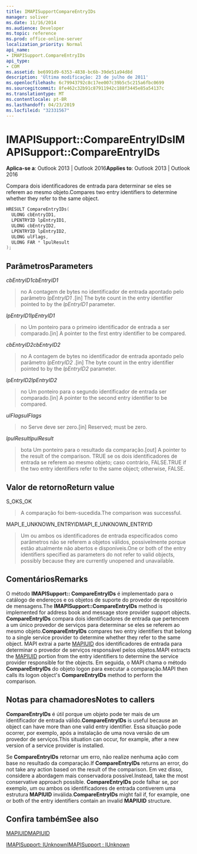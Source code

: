 ```yaml
---
title: IMAPISupportCompareEntryIDs
manager: soliver
ms.date: 11/16/2014
ms.audience: Developer
ms.topic: reference
ms.prod: office-online-server
localization_priority: Normal
api_name:
- IMAPISupport.CompareEntryIDs
api_type:
- COM
ms.assetid: be6991d9-6353-4838-bc6b-39de51a94d8d
description: 'Última modificação: 23 de julho de 2011'
ms.openlocfilehash: 6c79943792c8c17ee007c39b5c5c215a6fbc0699
ms.sourcegitcommit: 8fe462c32b91c87911942c188f3445e85a54137c
ms.translationtype: MT
ms.contentlocale: pt-BR
ms.lasthandoff: 04/23/2019
ms.locfileid: "32331567"
---
```

# <a name="imapisupportcompareentryids"></a><span data-ttu-id="4c7f1-103">IMAPISupport::CompareEntryIDs</span><span class="sxs-lookup"><span data-stu-id="4c7f1-103">IMAPISupport::CompareEntryIDs</span></span>

  
  
<span data-ttu-id="4c7f1-104">**Aplica-se a**: Outlook 2013 | Outlook 2016</span><span class="sxs-lookup"><span data-stu-id="4c7f1-104">**Applies to**: Outlook 2013 | Outlook 2016</span></span> 
  
<span data-ttu-id="4c7f1-105">Compara dois identificadores de entrada para determinar se eles se referem ao mesmo objeto.</span><span class="sxs-lookup"><span data-stu-id="4c7f1-105">Compares two entry identifiers to determine whether they refer to the same object.</span></span> 
  
```cpp
HRESULT CompareEntryIDs(
  ULONG cbEntryID1,
  LPENTRYID lpEntryID1,
  ULONG cbEntryID2,
  LPENTRYID lpEntryID2,
  ULONG ulFlags,
  ULONG FAR * lpulResult
);
```

## <a name="parameters"></a><span data-ttu-id="4c7f1-106">Parâmetros</span><span class="sxs-lookup"><span data-stu-id="4c7f1-106">Parameters</span></span>

 <span data-ttu-id="4c7f1-107">_cbEntryID1_</span><span class="sxs-lookup"><span data-stu-id="4c7f1-107">_cbEntryID1_</span></span>
  
> <span data-ttu-id="4c7f1-108">no A contagem de bytes no identificador de entrada apontado pelo parâmetro _lpEntryID1_ .</span><span class="sxs-lookup"><span data-stu-id="4c7f1-108">[in] The byte count in the entry identifier pointed to by the  _lpEntryID1_ parameter.</span></span> 
    
 <span data-ttu-id="4c7f1-109">_lpEntryID1_</span><span class="sxs-lookup"><span data-stu-id="4c7f1-109">_lpEntryID1_</span></span>
  
> <span data-ttu-id="4c7f1-110">no Um ponteiro para o primeiro identificador de entrada a ser comparado.</span><span class="sxs-lookup"><span data-stu-id="4c7f1-110">[in] A pointer to the first entry identifier to be compared.</span></span>
    
 <span data-ttu-id="4c7f1-111">_cbEntryID2_</span><span class="sxs-lookup"><span data-stu-id="4c7f1-111">_cbEntryID2_</span></span>
  
> <span data-ttu-id="4c7f1-112">no A contagem de bytes no identificador de entrada apontado pelo parâmetro _lpEntryID2_ .</span><span class="sxs-lookup"><span data-stu-id="4c7f1-112">[in] The byte count in the entry identifier pointed to by the  _lpEntryID2_ parameter.</span></span> 
    
 <span data-ttu-id="4c7f1-113">_lpEntryID2_</span><span class="sxs-lookup"><span data-stu-id="4c7f1-113">_lpEntryID2_</span></span>
  
> <span data-ttu-id="4c7f1-114">no Um ponteiro para o segundo identificador de entrada ser comparado.</span><span class="sxs-lookup"><span data-stu-id="4c7f1-114">[in] A pointer to the second entry identifier to be compared.</span></span>
    
 <span data-ttu-id="4c7f1-115">_ulFlags_</span><span class="sxs-lookup"><span data-stu-id="4c7f1-115">_ulFlags_</span></span>
  
> <span data-ttu-id="4c7f1-116">no Serve deve ser zero.</span><span class="sxs-lookup"><span data-stu-id="4c7f1-116">[in] Reserved; must be zero.</span></span>
    
 <span data-ttu-id="4c7f1-117">_lpulResult_</span><span class="sxs-lookup"><span data-stu-id="4c7f1-117">_lpulResult_</span></span>
  
> <span data-ttu-id="4c7f1-118">bota Um ponteiro para o resultado da comparação.</span><span class="sxs-lookup"><span data-stu-id="4c7f1-118">[out] A pointer to the result of the comparison.</span></span> <span data-ttu-id="4c7f1-119">TRUE se os dois identificadores de entrada se referem ao mesmo objeto; caso contrário, FALSE.</span><span class="sxs-lookup"><span data-stu-id="4c7f1-119">TRUE if the two entry identifiers refer to the same object; otherwise, FALSE.</span></span>
    
## <a name="return-value"></a><span data-ttu-id="4c7f1-120">Valor de retorno</span><span class="sxs-lookup"><span data-stu-id="4c7f1-120">Return value</span></span>

<span data-ttu-id="4c7f1-121">S_OK</span><span class="sxs-lookup"><span data-stu-id="4c7f1-121">S_OK</span></span> 
  
> <span data-ttu-id="4c7f1-122">A comparação foi bem-sucedida.</span><span class="sxs-lookup"><span data-stu-id="4c7f1-122">The comparison was successful.</span></span>
    
<span data-ttu-id="4c7f1-123">MAPI_E_UNKNOWN_ENTRYID</span><span class="sxs-lookup"><span data-stu-id="4c7f1-123">MAPI_E_UNKNOWN_ENTRYID</span></span> 
  
> <span data-ttu-id="4c7f1-124">Um ou ambos os identificadores de entrada especificados como parâmetros não se referem a objetos válidos, possivelmente porque estão atualmente não abertos e disponíveis.</span><span class="sxs-lookup"><span data-stu-id="4c7f1-124">One or both of the entry identifiers specified as parameters do not refer to valid objects, possibly because they are currently unopened and unavailable.</span></span>
    
## <a name="remarks"></a><span data-ttu-id="4c7f1-125">Comentários</span><span class="sxs-lookup"><span data-stu-id="4c7f1-125">Remarks</span></span>

<span data-ttu-id="4c7f1-126">O método **IMAPISupport:: CompareEntryIDs** é implementado para o catálogo de endereços e os objetos de suporte do provedor de repositório de mensagens.</span><span class="sxs-lookup"><span data-stu-id="4c7f1-126">The **IMAPISupport::CompareEntryIDs** method is implemented for address book and message store provider support objects.</span></span> <span data-ttu-id="4c7f1-127">**CompareEntryIDs** compara dois identificadores de entrada que pertencem a um único provedor de serviços para determinar se eles se referem ao mesmo objeto.</span><span class="sxs-lookup"><span data-stu-id="4c7f1-127">**CompareEntryIDs** compares two entry identifiers that belong to a single service provider to determine whether they refer to the same object.</span></span> <span data-ttu-id="4c7f1-128">MAPI extrai a parte [MAPIUID](mapiuid.md) dos identificadores de entrada para determinar o provedor de serviços responsável pelos objetos.</span><span class="sxs-lookup"><span data-stu-id="4c7f1-128">MAPI extracts the [MAPIUID](mapiuid.md) portion from the entry identifiers to determine the service provider responsible for the objects.</span></span> <span data-ttu-id="4c7f1-129">Em seguida, o MAPI chama o método **CompareEntryIDs** do objeto logon para executar a comparação.</span><span class="sxs-lookup"><span data-stu-id="4c7f1-129">MAPI then calls its logon object's **CompareEntryIDs** method to perform the comparison.</span></span> 
  
## <a name="notes-to-callers"></a><span data-ttu-id="4c7f1-130">Notas para chamadores</span><span class="sxs-lookup"><span data-stu-id="4c7f1-130">Notes to callers</span></span>

 <span data-ttu-id="4c7f1-131">**CompareEntryIDs** é útil porque um objeto pode ter mais de um identificador de entrada válido.</span><span class="sxs-lookup"><span data-stu-id="4c7f1-131">**CompareEntryIDs** is useful because an object can have more than one valid entry identifier.</span></span> <span data-ttu-id="4c7f1-132">Essa situação pode ocorrer, por exemplo, após a instalação de uma nova versão de um provedor de serviços.</span><span class="sxs-lookup"><span data-stu-id="4c7f1-132">This situation can occur, for example, after a new version of a service provider is installed.</span></span> 
  
<span data-ttu-id="4c7f1-133">Se **CompareEntryIDs** retornar um erro, não realize nenhuma ação com base no resultado da comparação.</span><span class="sxs-lookup"><span data-stu-id="4c7f1-133">If **CompareEntryIDs** returns an error, do not take any action based on the result of the comparison.</span></span> <span data-ttu-id="4c7f1-134">Em vez disso, considere a abordagem mais conservadora possível.</span><span class="sxs-lookup"><span data-stu-id="4c7f1-134">Instead, take the most conservative approach possible.</span></span> <span data-ttu-id="4c7f1-135">**CompareEntryIDs** pode falhar se, por exemplo, um ou ambos os identificadores de entrada contiverem uma estrutura **MAPIUID** inválida.</span><span class="sxs-lookup"><span data-stu-id="4c7f1-135">**CompareEntryIDs** might fail if, for example, one or both of the entry identifiers contain an invalid **MAPIUID** structure.</span></span> 
  
## <a name="see-also"></a><span data-ttu-id="4c7f1-136">Confira também</span><span class="sxs-lookup"><span data-stu-id="4c7f1-136">See also</span></span>



[<span data-ttu-id="4c7f1-137">MAPIUID</span><span class="sxs-lookup"><span data-stu-id="4c7f1-137">MAPIUID</span></span>](mapiuid.md)
  
[<span data-ttu-id="4c7f1-138">IMAPISupport: IUnknown</span><span class="sxs-lookup"><span data-stu-id="4c7f1-138">IMAPISupport : IUnknown</span></span>](imapisupportiunknown.md)

